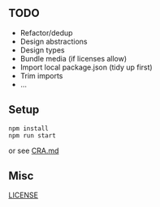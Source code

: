 ## TODO
* Refactor/dedup
* Design abstractions
* Design types
* Bundle media (if licenses allow)
* Import local package.json (tidy up first)
* Trim imports
* ...

## Setup
```
npm install
npm run start
```
or see [CRA.md](CRA.md)

## Misc
[LICENSE](LICENSE)